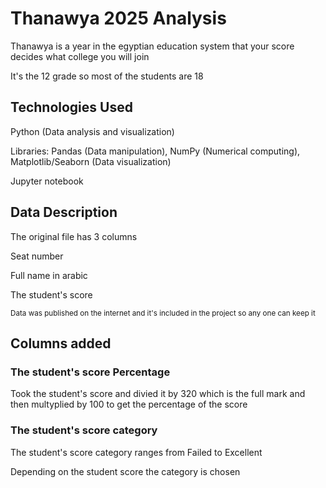 <h1>Thanawya 2025 Analysis</h1>
<p>Thanawya is a year in the egyptian education system that your score decides what college you will join</p>
<p>It's the 12 grade so most of the students are 18</p>
<h2>Technologies Used</h2>
<p>Python (Data analysis and visualization)</p>
<p>Libraries: Pandas (Data manipulation), NumPy (Numerical computing), Matplotlib/Seaborn (Data visualization)</p>
<p>Jupyter notebook</p>
<h2>Data Description</h2>
<p>The original file has 3 columns</p>
<p>Seat number</p>
<p>Full name in arabic</p>
<p>The student's score</p>
<small>Data was published on the internet and it's included in the project so any one can keep it</small>
<h2>Columns added</h2>
<h3>The student's score Percentage</h3>
<p>Took the student's score and divied it by 320 which is the full mark and then multyplied by 100 to get the percentage of the score</p>
<h3>The student's score category</h3>
<p>The student's score category ranges from Failed to Excellent</p>
<p>Depending on the student score the category is chosen</p>
